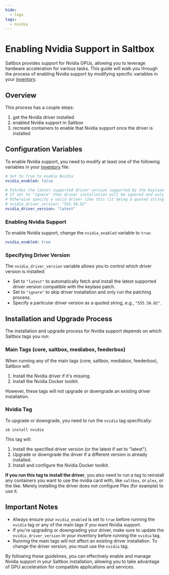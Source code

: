 ```yaml
---
hide:
  - tags
tags:
  - nvidia
---
```


# Enabling Nvidia Support in Saltbox

Saltbox provides support for Nvidia GPUs, allowing you to leverage hardware acceleration for various tasks. This guide will walk you through the process of enabling Nvidia support by modifying specific variables in your [inventory](../saltbox/inventory/index.md).

## Overview

This process has a couple steps:
1. get the Nvidia driver installed
2. enabled Nvidia support in Saltbox
3. recreate containers to enable that Nvidia support once the driver is installed

## Configuration Variables

To enable Nvidia support, you need to modify at least one of the following variables in your [inventory](../saltbox/inventory/index.md) file:

```yaml
# Set to true to enable Nvidia
nvidia_enabled: false

# Fetches the latest supported driver version supported by the keylase patch when set to "latest"
# If set to "ignore" then driver installation will be ignored and only patching will run.
# Otherwise specify a valid driver like this (it being a quoted string is important):
# nvidia_driver_version: "555.58.02"
nvidia_driver_version: "latest"
```

### Enabling Nvidia Support

To enable Nvidia support, change the `nvidia_enabled` variable to `true`:

```yaml
nvidia_enabled: true
```

### Specifying Driver Version

The `nvidia_driver_version` variable allows you to control which driver version is installed:

- Set to `"latest"` to automatically fetch and install the latest supported driver version compatible with the keylase patch.
- Set to `"ignore"` to skip driver installation and only run the patching process.
- Specify a particular driver version as a quoted string, e.g., `"555.58.02"`.

## Installation and Upgrade Process

The installation and upgrade process for Nvidia support depends on which Saltbox tags you run:

### Main Tags (core, saltbox, mediabox, feederbox)

When running any of the main tags (core, saltbox, mediabox, feederbox), Saltbox will:

1. Install the Nvidia driver if it's missing.
2. Install the Nvidia Docker toolkit.

However, these tags will not upgrade or downgrade an existing driver installation.

### Nvidia Tag

To upgrade or downgrade, you need to run the `nvidia` tag specifically:

```
sb install nvidia
```

This tag will:

1. Install the specified driver version (or the latest if set to "latest").
2. Upgrade or downgrade the driver if a different version is already installed.
3. Install and configure the Nvidia Docker toolkit.

**If you run this tag to install the driver**, you also need to run a tag to reinstall any containers you want to use the nvidia card with, like `saltbox`, or `plex`, or the like.  Merely installing the driver does not configure Plex (for example) to use it.

## Important Notes

- Always ensure your `nvidia_enabled` is set to `true` before running the `nvidia` tag or any of the main tags if you want Nvidia support.
- If you're upgrading or downgrading your driver, make sure to update the `nvidia_driver_version` in your inventory before running the `nvidia` tag.
- Running the main tags will not affect an existing driver installation. To change the driver version, you must use the `nvidia` tag.


By following these guidelines, you can effectively enable and manage Nvidia support in your Saltbox installation, allowing you to take advantage of GPU acceleration for compatible applications and services.
